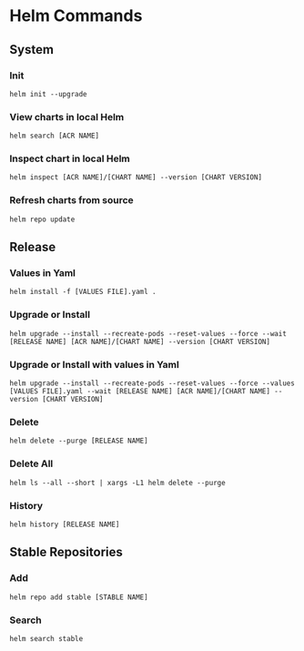 # Helm Commands

## System
### Init
```
helm init --upgrade
```
### View charts in local Helm
```
helm search [ACR NAME]
```
### Inspect chart in local Helm
```
helm inspect [ACR NAME]/[CHART NAME] --version [CHART VERSION]
```
### Refresh charts from source
```
helm repo update
```

## Release
### Values in Yaml
```
helm install -f [VALUES FILE].yaml .
```
### Upgrade or Install
```
helm upgrade --install --recreate-pods --reset-values --force --wait [RELEASE NAME] [ACR NAME]/[CHART NAME] --version [CHART VERSION]
```
### Upgrade or Install with values in Yaml
```
helm upgrade --install --recreate-pods --reset-values --force --values [VALUES FILE].yaml --wait [RELEASE NAME] [ACR NAME]/[CHART NAME] --version [CHART VERSION]
```
### Delete
```
helm delete --purge [RELEASE NAME]
```
### Delete All
```
helm ls --all --short | xargs -L1 helm delete --purge
```
### History
```
helm history [RELEASE NAME]
```

## Stable Repositories
### Add
```
helm repo add stable [STABLE NAME]
```
### Search
```
helm search stable
```
